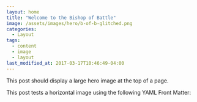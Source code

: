 ```yaml
---
layout: home
title: "Welcome to the Bishop of Battle"
image: /assets/images/hero/b-of-b-glitched.png
categories:
  - Layout
tags:
  - content
  - image
  - layout
last_modified_at: 2017-03-17T10:46:49-04:00
---
```


This post should display a large hero image at the top of a page.

This post tests a horizontal image using the following YAML Front Matter: